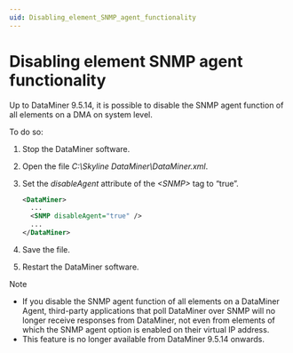 ```yaml
---
uid: Disabling_element_SNMP_agent_functionality
---
```


# Disabling element SNMP agent functionality

Up to DataMiner 9.5.14, it is possible to disable the SNMP agent function of all elements on a DMA on system level.

To do so:

1. Stop the DataMiner software.

2. Open the file *C:\\Skyline DataMiner\\DataMiner.xml*.

3. Set the *disableAgent* attribute of the *\<SNMP>* tag to “true”.

    ```xml
    <DataMiner>
      ...
      <SNMP disableAgent="true" />
      ...
    </DataMiner>
    ```

4. Save the file.

5. Restart the DataMiner software.

> [!NOTE]
>
> - If you disable the SNMP agent function of all elements on a DataMiner Agent, third-party applications that poll DataMiner over SNMP will no longer receive responses from DataMiner, not even from elements of which the SNMP agent option is enabled on their virtual IP address.
> - This feature is no longer available from DataMiner 9.5.14 onwards.
